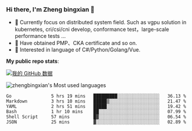 ### Hi there, I'm Zheng bingxian  👋

* 📖  Currently focus on distributed system field. Such as vgpu solution in kubernetes, cri/csi/cni develop, conformance test，large-scale performance tests ...
* 🌱  Have obtained PMP、CKA certificate and so on.
* 👯  Interested in language of C#/Python/Golang/Vue.

**My public repo stats**:

[![我的 GitHub 数据](https://github-readme-stats.vercel.app/api?username=zhengbingxian&theme=merko)]()

![zhengbingxian's Most used languages](https://github-readme-stats.vercel.app/api/top-langs/?username=zhengbingxian&layout=compact&hide_border=true&langs_count=10)

<!--START_SECTION:waka-->

```text
Go               5 hrs 19 mins   █████████░░░░░░░░░░░░░░░░   36.13 %
Markdown         3 hrs 10 mins   █████▒░░░░░░░░░░░░░░░░░░░   21.47 %
YAML             2 hrs 51 mins   █████░░░░░░░░░░░░░░░░░░░░   19.42 %
Bash             1 hr 10 mins    ██░░░░░░░░░░░░░░░░░░░░░░░   07.99 %
Shell Script     57 mins         █▓░░░░░░░░░░░░░░░░░░░░░░░   06.54 %
JSON             25 mins         ▓░░░░░░░░░░░░░░░░░░░░░░░░   02.89 %
```

<!--END_SECTION:waka-->
